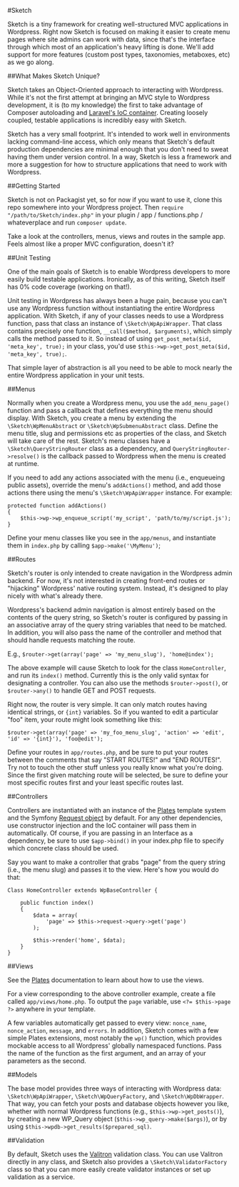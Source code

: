 #Sketch

Sketch is a tiny framework for creating well-structured MVC applications in Wordpress. Right now Sketch is focused on making it easier to create menu pages where site admins can work with data, since that's the interface through which most of an application's heavy lifting is done. We'll add support for more features (custom post types, taxonomies, metaboxes, etc) as we go along.

##What Makes Sketch Unique?

Sketch takes an Object-Oriented approach to interacting with Wordpress. While it's not the first attempt at bringing an MVC style to Wordpress development, it is (to my knowledge) the first to take advantage of Composer autoloading and [Laravel's IoC container](http://laravel.com/docs/ioc). Creating loosely coupled, testable applications is incredibly easy with Sketch.

Sketch has a very small footprint. It's intended to work well in environments lacking command-line access, which only means that Sketch's default production dependencies are minimal enough that you don't need to sweat having them under version control. In a way, Sketch is less a framework and more a suggestion for how to structure applications that need to work with Wordpress.

##Getting Started

Sketch is not on Packagist yet, so for now if you want to use it, clone this repo somewhere into your Wordpress project. Then `require "/path/to/Sketch/index.php"` in your plugin / app / functions.php / whateverplace and run `composer update`.

Take a look at the controllers, menus, views and routes in the sample app. Feels almost like a proper MVC configuration, doesn't it?

##Unit Testing

One of the main goals of Sketch is to enable Wordpress developers to more easily build testable applications. Ironically, as of this writing, Sketch itself has 0% code coverage (working on that!).

Unit testing in Wordpress has always been a huge pain, because you can't use any Wordpress function without instantiating the entire Wordpress application. With Sketch, if any of your classes needs to use a Wordpress function, pass that class an instance of `\Sketch\WpApiWrapper`. That class contains precisely one function, `__call($method, $arguments)`, which simply calls the method passed to it. So instead of using `get_post_meta($id, 'meta_key', true);` in your class, you'd use `$this->wp->get_post_meta($id, 'meta_key', true);`.

That simple layer of abstraction is all you need to be able to mock nearly the entire Wordpress application in your unit tests.

##Menus

Normally when you create a Wordpress menu, you use the `add_menu_page()` function and pass a callback that defines everything the menu should display. With Sketch, you create a menu by extending the `\Sketch\WpMenuAbstract` or `\Sketch\WpSubmenuAbstract` class. Define the menu title, slug and permissions etc as properties of the class, and Sketch will take care of the rest. Sketch's menu classes have a `\Sketch\QueryStringRouter` class as a dependency, and `QueryStringRouter->resolve()` is the callback passed to Wordpress when the menu is created at runtime.

If you need to add any actions associated with the menu (i.e., enqueueing public assets), override the menu's `addActions()` method, and add those actions there using the menu's `\Sketch\WpApiWrapper` instance. For example:

    protected function addActions()
    {
        $this->wp->wp_enqueue_script('my_script', 'path/to/my/script.js');
    }

Define your menu classes like you see in the `app/menus`, and instantiate them in `index.php` by calling `$app->make('\MyMenu')`;

##Routes

Sketch's router is only intended to create navigation in the Wordpress admin backend. For now, it's not interested in creating front-end routes or "hijacking" Wordpress' native routing system. Instead, it's designed to play nicely with what's already there.

Wordpress's backend admin navigation is almost entirely based on the contents of the query string, so Sketch's router is configured by passing in an associative array of the query string variables that need to be matched. In addition, you will also pass the name of the controller and method that should handle requests matching the route.

E.g., `$router->get(array('page' => 'my_menu_slug'), 'home@index');`

The above example will cause Sketch to look for the class `HomeController`, and run its `index()` method.  Currently this is the only valid syntax for designating a controller. You can also use the methods `$router->post()`, or `$router->any()` to handle GET and POST requests.

Right now, the router is very simple. It can only match routes having identical strings, or `{int}` variables. So if you wanted to edit a particular "foo" item, your route might look something like this:

`$router->get(array('page' => 'my_foo_menu_slug', 'action' => 'edit', 'id' => '{int}'), 'foo@edit');`

Define your routes in `app/routes.php`, and be sure to put your routes between the comments that say "START ROUTES!" and "END ROUTES!". Try not to touch the other stuff unless you really know what you're doing. Since the first given matching route will be selected, be sure to define your most specific routes first and your least specific routes last.


##Controllers

Controllers are instantiated with an instance of the [Plates](http://www.platesphp.com) template system and the Symfony [Request object](http://symfony.com/doc/current/components/http_foundation/introduction.html) by default. For any other dependencies, use constructor injection and the IoC container will pass them in automatically. Of course, if you are passing in an Interface as a dependency, be sure to use `$app->bind()` in your index.php file to specify which concrete class should be used.

Say you want to make a controller that grabs "page" from the query string (i.e., the menu slug) and passes it to the view. Here's how you would do that:

    Class HomeController extends WpBaseController {

        public function index()
        {
            $data = array(
                'page' => $this->request->query->get('page')
            );

            $this->render('home', $data);
        }
    }

##Views

See the [Plates](http://www.platesphp.com) documentation to learn about how to use the views.

For a view corresponding to the above controller example, create a file called `app/views/home.php`. To output the `page` variable, use `<?= $this->page ?>` anywhere in your template.

A few variables automatically get passed to every view: `nonce_name`, `nonce_action`, `message`, and `errors`. In addition, Sketch comes with a few simple Plates extensions, most notably the `wp()` function, which provides mockable access to all Wordpress' globally namespaced functions. Pass the name of the function as the first argument, and an array of your parameters as the second.

##Models

The base model provides three ways of interacting with Wordpress data: `\Sketch\WpApiWrapper`,  `\Sketch\WpQueryFactory`, and `\Sketch\WpDbWrapper`. That way, you can fetch your posts and database objects however you like, whether with normal Wordpress functions (e.g., `$this->wp->get_posts()`), by creating a new WP_Query object (`$this->wp_query->make($args)`), or by using `$this->wpdb->get_results($prepared_sql)`.

##Validation

By default, Sketch uses the [Valitron](http://github.com/vlucas/valitron) validation class. You can use Valitron directly in any class, and Sketch also provides a `\Sketch\ValidatorFactory` class so that you can more easily create validator instances or set up validation as a service.